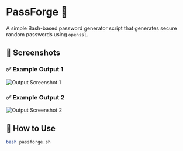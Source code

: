 # PassForge 🔐
A simple Bash-based password generator script that generates secure random passwords using `openssl`.

## 📸 Screenshots

### ✅ Example Output 1
![Output Screenshot 1](Output1.png)

### ✅ Example Output 2
![Output Screenshot 2](Output2.png)

## 🚀 How to Use

```bash
bash passforge.sh
